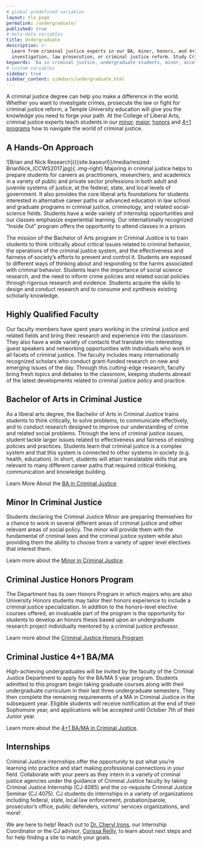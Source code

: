 ```yaml
---
# global predefined variables
layout: tla_page
permalink: /undergraduate/
published: true
# meta-data variables
title: Undergraduate
description: >-
  Learn from criminal justice experts in our BA, minor, honors, and 4+1 programs accelerated degree program, in topics such as crime
  investigation, law prosecution, or criminal justice reform. Study Criminal Justice at the College of Liberal Arts at Temple University.
keywords: 'ba in criminal justice, undergraduate students, minor, accelerated degree, honors program'
# custom variables
sidebar: true
sidebar_content: sidebars/undergraduate.html    
---
```

A criminal justice degree can help you make a difference in the world. Whether you want to investigate crimes, prosecute the law or fight for criminal justice reform, a Temple University education will give you the knowledge you need to forge your path. At the College of Liberal Arts, criminal justice experts teach students in our [minor](#minor-in-criminal-justice), [major](#bachelor-of-arts-in-criminal-justice), [honors](#criminal-justice-honors-program) and [4+1 programs](#criminal-justice-4-1-ba-ma) how to navigate the world of criminal justice.

## A Hands-On Approach
![Brian and Nick Research]({{site.baseurl}}/media/resized BrianNick_ICCWS2017.jpg){:.img-right}
Majoring in criminal justice helps to prepare students for careers as practitioners, researchers, and academics in a variety of public and private sector professions in both adult and juvenile systems of justice, at the federal, state, and local levels of government. It also provides the core liberal arts foundations for students interested in alternative career paths or advanced education in law school and graduate programs in criminal justice, criminology, and related social-science fields. Students have a wide variety of internship opportunities and our classes emphasize experiential learning. Our internationally recognized “Inside Out” program offers the opportunity to attend classes in a prison.

The mission of the Bachelor of Arts program in Criminal Justice is to train students to think critically about critical issues related to criminal behavior, the operations of the criminal justice system, and the effectiveness and fairness of society’s efforts to prevent and control it. Students are exposed to different ways of thinking about and responding to the harms associated with criminal behavior. Students learn the importance of social science research, and the need to inform crime policies and related social policies through rigorous research and evidence. Students acquire the skills to design and conduct research and to consume and synthesis existing scholarly knowledge.

## Highly Qualified Faculty
Our faculty members have spent years working in the criminal justice and related fields and bring their research and experience into the classroom. They also have a wide variety of contacts that translate into interesting guest speakers and networking opportunities with individuals who work in all facets of criminal justice. The faculty includes many internationally recognized scholars who conduct grant-funded research on new and emerging issues of the day. Through this cutting-edge research, faculty bring fresh topics and debates to the classroom, keeping students abreast of the latest developments related to criminal justice policy and practice.

## Bachelor of Arts in Criminal Justice
As a liberal arts degree, the Bachelor of Arts in Criminal Justice trains students to think critically, to solve problems, to communicate effectively, and to conduct research designed to improve our understanding of crime and related social problems. Through the lens of criminal justice issues, student tackle larger issues related to effectiveness and fairness of existing policies and practices. Students learn that criminal justice is a complex system and that this system is connected to other systems in society (e.g. health, education). In short, students will attain translatable skills that are relevant to many different career paths that required critical thinking, communication and knowledge building.

Learn More About the [BA in Criminal Justice](http://bulletin.temple.edu/undergraduate/liberal-arts/criminal-justice/ba-criminal-justice/).

## Minor In Criminal Justice
Students declaring the Criminal Justice Minor are preparing themselves for a chance to work in several different areas of criminal justice and other relevant areas of social policy. The minor will provide them with the fundamental of criminal laws and the criminal justice system while also providing them the ability to choose from a variety of upper level electives that interest them.

Learn more about the [Minor in Criminal Justice](http://bulletin.temple.edu/undergraduate/liberal-arts/criminal-justice/minor-criminal-justice/).

## Criminal Justice Honors Program
The Department has its own Honors Program in which majors who are also University Honors students may tailor their honors experience to include a criminal justice specialization. In addition to the honors-level elective courses offered, an invaluable part of the program is the opportunity for students to develop an honors thesis based upon an undergraduate research project individually mentored by a criminal justice professor.

Learn more about the [Criminal Justice Honors Program](http://bulletin.temple.edu/undergraduate/liberal-arts/criminal-justice#criminaljusticehonorsprogram)

## Criminal Justice 4+1 BA/MA
High-achieving undergraduates will be invited by the faculty of the Criminal Justice Department to apply for the BA/MA 5 year program. Students admitted to this program begin taking graduate courses along with their undergraduate curriculum in their last three undergraduate semesters. They then complete the remaining requirements of a MA in Criminal Justice in the subsequent year. Eligible students will receive notification at the end of their Sophomore year, and applications will be accepted until October 7th of their Junior year.

Learn more about the [4+1 BA/MA in Criminal Justice](http://bulletin.temple.edu/undergraduate/liberal-arts/criminal-justice#criminaljustice+1acceleratedbamaprogram).

## Internships
Criminal Justice internships offer the opportunity to put what you’re learning into practice and start making professional connections in your field. Collaborate with your peers as they intern in a variety of criminal justice agencies under the guidance of Criminal Justice faculty by taking Criminal Justice Internship (CJ 4085) and the co-requisite Criminal Justice Seminar (CJ 4075). CJ students do internships in a variety of organizations including federal, state, local law enforcement, probation/parole, prosecutor’s office, public defenders, victims’ services organizations, and more!

We are here to help! Reach out to [Dr. Cheryl Irons](mailto:cirons@temple.edu), our Internship Coordinator or the CJ advisor, [Corissa Reilly](mailto:corissa@temple.edu), to learn about next steps and for help finding a site to match your goals.
